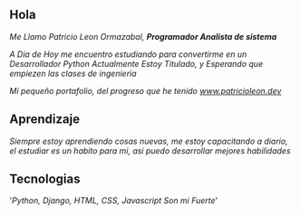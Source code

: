 ## Hola
*Me Llamo Patricio Leon Ormazabal, **Programador Analista de sistema***

*A Dia de Hoy me encuentro estudiando para convertirme en un Desarrollador Python*
*Actualmente Estoy Titulado, y Esperando que empiezen las clases de ingenieria*

*Mi pequeño portafolio, del progreso que he tenido www.patricioleon.dev*

## Aprendizaje

*Siempre estoy aprendiendo cosas nuevas, me estoy capacitando a diario, el estudiar
es un habito para mi, asi puedo desarrollar mejores habilidades*

## Tecnologias

'*Python, Django, HTML, CSS, Javascript Son mi Fuerte*'
